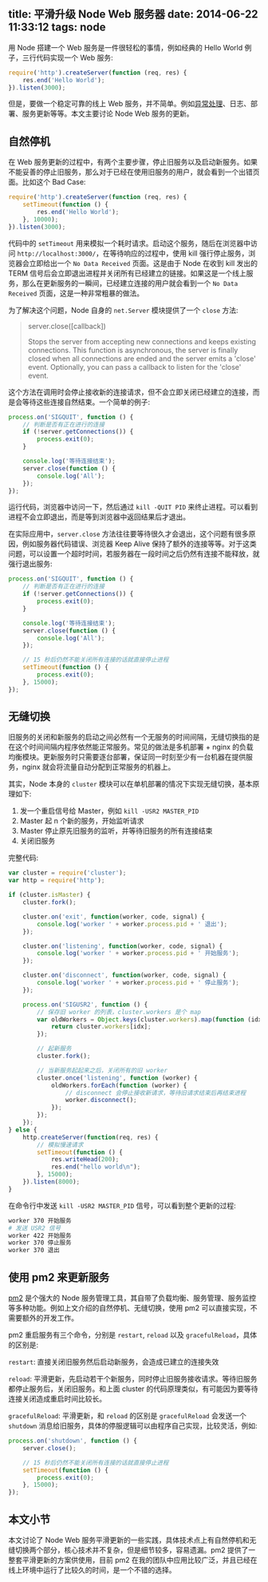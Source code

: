 title: 平滑升级 Node Web 服务器
date: 2014-06-22 11:33:12
tags: node
---

用 Node 搭建一个 Web 服务是一件很轻松的事情，例如经典的 Hello World 例子，三行代码实现一个 Web 服务:

```javascript
require('http').createServer(function (req, res) {
    res.end('Hello World');
}).listen(3000);
```

但是，要做一个稳定可靠的线上 Web 服务，并不简单。例如[异常处理]、日志、部署、服务更新等等。本文主要讨论 Node Web 服务的更新。

## 自然停机

在 Web 服务更新的过程中，有两个主要步骤，停止旧服务以及启动新服务。如果不能妥善的停止旧服务，那么对于已经在使用旧服务的用户，就会看到一个出错页面。比如这个 Bad Case:

```javascript
require('http').createServer(function (req, res) {
    setTimeout(function () {
        res.end('Hello World');
    }, 10000);
}).listen(3000);
```

代码中的 `setTimeout` 用来模拟一个耗时请求。启动这个服务，随后在浏览器中访问 `http://localhost:3000/`，在等待响应的过程中，使用 kill 强行停止服务，浏览器会立即给出一个 `No Data Received` 页面。这是由于 Node 在收到 kill 发出的 TERM 信号后会立即退出进程并关闭所有已经建立的链接。如果这是一个线上服务，那么在更新服务的一瞬间，已经建立连接的用户就会看到一个 `No Data Received` 页面，这是一种非常粗暴的做法。

为了解决这个问题，Node 自身的 `net.Server` 模块提供了一个 `close` 方法:

> server.close([callback])
>
> Stops the server from accepting new connections and keeps existing connections. This function is asynchronous, the server is finally closed when all connections are ended and the server emits a 'close' event. Optionally, you can pass a callback to listen for the 'close' event.

这个方法在调用时会停止接收新的连接请求，但不会立即关闭已经建立的连接，而是会等待这些连接自然结束。一个简单的例子:

```javascript
process.on('SIGQUIT', function () {
    // 判断是否有正在进行的连接
    if (!server.getConnections()) {
        process.exit(0);
    }

    console.log('等待连接结束');
    server.close(function () {
        console.log('All');
    });
});
```

运行代码，浏览器中访问一下，然后通过 `kill -QUIT PID` 来终止进程。可以看到进程不会立即退出，而是等到浏览器中返回结果后才退出。

在实际应用中，`server.close` 方法往往要等待很久才会退出，这个问题有很多原因，例如服务器代码错误、浏览器 Keep Alive 保持了额外的连接等等。对于这类问题，可以设置一个超时时间，若服务器在一段时间之后仍然有连接不能释放，就强行退出服务:

```javascript
process.on('SIGQUIT', function () {
    // 判断是否有正在进行的连接
    if (!server.getConnections()) {
        process.exit(0);
    }

    console.log('等待连接结束');
    server.close(function () {
        console.log('All');
    });

    // 15 秒后仍然不能关闭所有连接的话就直接停止进程
    setTimeout(function () {
        process.exit(0);
    }, 15000);
});
```

## 无缝切换

旧服务的关闭和新服务的启动之间必然有一个无服务的时间间隔，无缝切换指的是在这个时间间隔内程序依然能正常服务。常见的做法是多机部署 + nginx 的负载均衡模块。更新服务时只需要逐台部署，保证同一时刻至少有一台机器在提供服务，nginx 就会将流量自动分配到正常服务的机器上。

其实，Node 本身的 `cluster` 模块可以在单机部署的情况下实现无缝切换，基本原理如下:

 1. 发一个重启信号给 Master，例如 `kill -USR2 MASTER_PID`
 2. Master 起 n 个新的服务，开始监听请求
 3. Master 停止原先旧服务的监听，并等待旧服务的所有连接结束
 4. 关闭旧服务

完整代码:

```javascript
var cluster = require('cluster');
var http = require('http');

if (cluster.isMaster) {
    cluster.fork();

    cluster.on('exit', function(worker, code, signal) {
        console.log('worker ' + worker.process.pid + ' 退出');
    });

    cluster.on('listening', function(worker, code, signal) {
        console.log('worker ' + worker.process.pid + ' 开始服务');
    });

    cluster.on('disconnect', function(worker, code, signal) {
        console.log('worker ' + worker.process.pid + ' 停止服务');
    });

    process.on('SIGUSR2', function () {
        // 保存旧 worker 的列表，cluster.workers 是个 map
        var oldWorkers = Object.keys(cluster.workers).map(function (idx) {
            return cluster.workers[idx];
        });

        // 起新服务
        cluster.fork();

        // 当新服务起起来之后，关闭所有的旧 worker
        cluster.once('listening', function (worker) {
            oldWorkers.forEach(function (worker) {
                // disconnect 会停止接收新请求，等待旧请求结束后再结束进程
                worker.disconnect();
            });
        });
    });
} else {
    http.createServer(function(req, res) {
        // 模拟慢速请求
        setTimeout(function () {
            res.writeHead(200);
            res.end("hello world\n");
        }, 15000);
    }).listen(8000);
}
```

在命令行中发送 `kill -USR2 MASTER_PID` 信号，可以看到整个更新的过程:

```bash
worker 370 开始服务
# 发送 USR2 信号
worker 422 开始服务
worker 370 停止服务
worker 370 退出
```

## 使用 pm2 来更新服务

[pm2] 是个强大的 Node 服务管理工具，其自带了负载均衡、服务管理、服务监控等多种功能。例如上文介绍的自然停机、无缝切换，使用 pm2 可以直接实现，不需要额外的开发工作。

pm2 重启服务有三个命令，分别是 `restart`, `reload` 以及 `gracefulReload`，具体的区别是:

`restart`: 直接关闭旧服务然后启动新服务，会造成已建立的连接失效

`reload`: 平滑更新，先启动若干个新服务，同时停止旧服务接收请求。等待旧服务都停止服务后，关闭旧服务。和上面 cluster 的代码原理类似，有可能因为要等待连接关闭造成重启时间比较长。

`gracefulReload`: 平滑更新，和 `reload` 的区别是 `gracefulReload` 会发送一个 `shutdown` 消息给旧服务，具体的停服逻辑可以由程序自己实现，比较灵活，例如:

```javascript
process.on('shutdown', function () {
    server.close();

    // 15 秒后仍然不能关闭所有连接的话就直接停止进程
    setTimeout(function () {
        process.exit(0);
    }, 15000);
});
```

## 本文小节

本文讨论了 Node Web 服务平滑更新的一些实践，具体技术点上有自然停机和无缝切换两个部分，核心技术并不复杂，但是细节较多，容易遗漏。pm2 提供了一整套平滑更新的方案供使用，目前 pm2 在我的团队中应用比较广泛，并且已经在线上环境中运行了比较久的时间，是一个不错的选择。

[异常处理]: http://lostjs.com/2014/01/25/handle-exception-in-node/
[pm2]: https://github.com/Unitech/pm2
